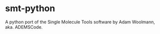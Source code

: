 # smt-python
A python port of  the Single Molecule Tools software by Adam Woolmann, aka.  ADEMSCode.
